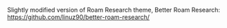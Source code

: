 Slightly modified version of Roam Research theme, Better Roam Research: https://github.com/linuz90/better-roam-research/

